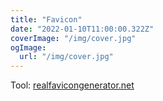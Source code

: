 ```yaml
---
title: "Favicon"
date: "2022-01-10T11:00:00.322Z"
coverImage: "/img/cover.jpg"
ogImage:
  url: "/img/cover.jpg"
---
```


Tool: [realfavicongenerator.net](https://realfavicongenerator.net/)
